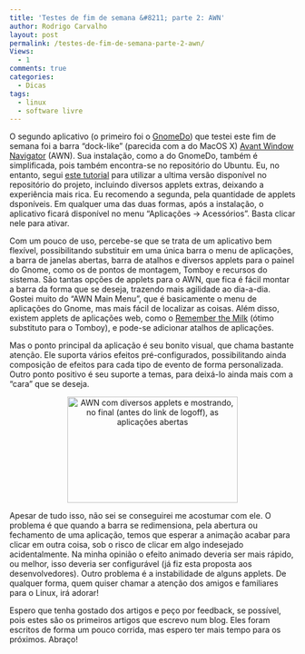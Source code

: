 ```yaml
---
title: 'Testes de fim de semana &#8211; parte 2: AWN'
author: Rodrigo Carvalho
layout: post
permalink: /testes-de-fim-de-semana-parte-2-awn/
Views:
  - 1
comments: true
categories:
  - Dicas
tags:
  - linux
  - software livre
---
```

O segundo aplicativo (o primeiro foi o [GnomeDo][1]) que testei este fim de semana foi a barra &#8220;dock-like&#8221; (parecida com a do MacOS X) [Avant Window Navigator][2] (AWN). Sua instalação, como a do GnomeDo, também é simplificada, pois também encontra-se no repositório do Ubuntu. Eu, no entanto, segui [este tutorial][3] para utilizar a ultima versão disponível no repositório do projeto, incluindo diversos applets extras, deixando a experiência mais rica. Eu recomendo a segunda, pela quantidade de applets dsponíveis. Em qualquer uma das duas formas, após a instalação, o aplicativo ficará disponível no menu &#8220;Aplicações -> Acessórios&#8221;. Basta clicar nele para ativar.

Com um pouco de uso, percebe-se que se trata de um aplicativo bem flexível, possibilitando substituir em uma única barra o menu de aplicações, a barra de janelas abertas, barra de atalhos e diversos applets para o painel do Gnome, como os de pontos de montagem, Tomboy e recursos do sistema. São tantas opções de applets para o AWN, que fica é fácil montar a barra da forma que se deseja, trazendo mais agilidade ao dia-a-dia. Gostei muito do &#8220;AWN Main Menu&#8221;, que é basicamente o menu de aplicações do Gnome, mas mais fácil de localizar as coisas. Além disso, existem applets de aplicações web, como o [Remember the Milk][4] (ótimo substituto para o Tomboy), e pode-se adicionar atalhos de aplicações.

Mas o ponto principal da aplicação é seu bonito visual, que chama bastante atenção. Ele suporta vários efeitos pré-configurados, possibilitando ainda composição de efeitos para cada tipo de evento de forma personalizada. Outro ponto positivo é seu suporte a temas, para deixá-lo ainda mais com a &#8220;cara&#8221; que se deseja.

<p style="text-align:center;">
  <a href="https://rcarvalho.files.wordpress.com/2008/05/awn.png"><img class="aligncenter size-medium wp-image-10" src="https://rcarvalho.files.wordpress.com/2008/05/awn.png?w=300" alt="AWN com diversos applets e mostrando, no final (antes do link de logoff), as aplicações abertas" width="300" height="187" /></a>
</p>

Apesar de tudo isso, não sei se conseguirei me acostumar com ele. O problema é que quando a barra se redimensiona, pela abertura ou fechamento de uma aplicação, temos que esperar a animação acabar para clicar em outra coisa, sob o risco de clicar em algo indesejado acidentalmente. Na minha opinião o efeito animado deveria ser mais rápido, ou melhor, isso deveria ser configurável (já fiz esta proposta aos desenvolvedores). Outro problema é a instabilidade de alguns applets. De qualquer forma, quem quiser chamar a atenção dos amigos e familiares para o Linux, irá adorar!

Espero que tenha gostado dos artigos e peço por feedback, se possível, pois estes são os primeiros artigos que escrevo num blog. Eles foram escritos de forma um pouco corrida, mas espero ter mais tempo para os próximos. Abraço!

 [1]: /testes-de-fim-de-semana-parte-1-gnomedo/
 [2]: https://wiki.awn-project.org/
 [3]: https://www.dicas-l.com.br/dicas-l/20080506.php
 [4]: https://www.rememberthemilk.com/

